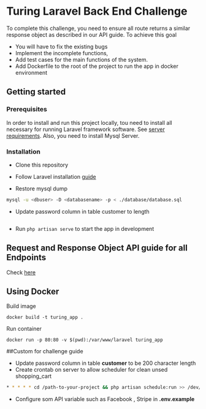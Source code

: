 # Turing Laravel Back End Challenge
To complete this challenge, you need to ensure all route returns a similar response object as described in our API guide.
To achieve this goal
- You will have to fix the existing bugs
- Implement the incomplete functions,
- Add test cases for the main functions of the system.
- Add Dockerfile to the root of the project to run the app in docker environment


## Getting started

### Prerequisites

In order to install and run this project locally, tou need to install all necessary for running Laravel framework software.
See [server requirements](https://laravel.com/docs/5.8/installation#server-requirements). Also, you need to install Mysql Server.



### Installation

* Clone this repository

* Follow Laravel installation [guide](https://laravel.com/docs/5.8/installation#installing-laravel)

* Restore mysql dump 
```sh
mysql -u <dbuser> -D <databasename> -p < ./database/database.sql
```
* Update password column in table customer to length
```sh

```
* Run `php artisan serve` to start the app in development

## Request and Response Object API guide for all Endpoints

Check [here](https://docs.google.com/document/d/1J12z1vPo8S5VEmcHGNejjJBOcqmPrr6RSQNdL58qJyE/edit?usp=sharing)

## Using Docker 
Build image

`docker build -t turing_app .` 

Run container
 
`docker run -p 80:80 -v $(pwd):/var/www/laravel turing_app`


##Custom for  challenge guide
 - Update password column in table **customer** to be 200 character length
 - Create crontab on server to allow scheduler for clean unsed shopping_cart

 ```sh
* * * * * cd /path-to-your-project && php artisan schedule:run >> /dev/null 2>&1
```

- Configure som API variable such as Facebook , Stripe in **.env.example**